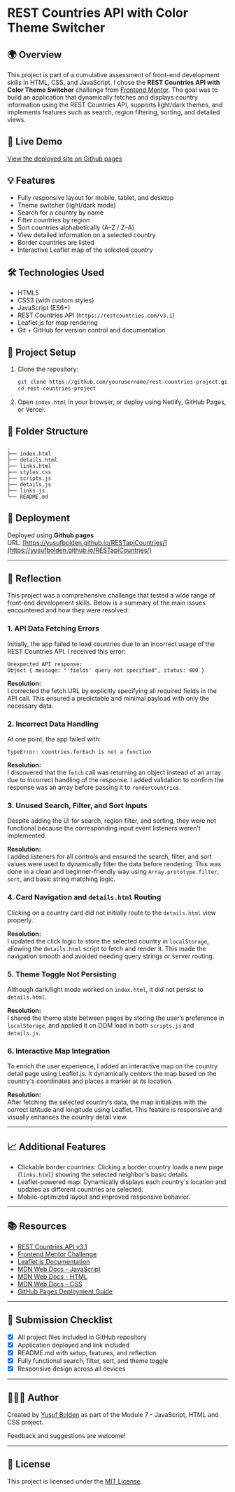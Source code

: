 # REST Countries API with Color Theme Switcher

## 🌍 Overview

This project is part of a cumulative assessment of front-end development skills in HTML, CSS, and JavaScript. I chose the **REST Countries API with Color Theme Switcher** challenge from [Frontend Mentor](https://www.frontendmentor.io). The goal was to build an application that dynamically fetches and displays country information using the REST Countries API, supports light/dark themes, and implements features such as search, region filtering, sorting, and detailed views.

## 🚀 Live Demo

[View the deployed site on Github pages](https://yusufbolden.github.io/RESTapiCountries/)

## 💡 Features

- Fully responsive layout for mobile, tablet, and desktop
- Theme switcher (light/dark mode)
- Search for a country by name
- Filter countries by region
- Sort countries alphabetically (A–Z / Z–A)
- View detailed information on a selected country
- Border countries are listed
- Interactive Leaflet map of the selected country

## 🛠️ Technologies Used

- HTML5
- CSS3 (with custom styles)
- JavaScript (ES6+)
- REST Countries API (`https://restcountries.com/v3.1`)
- Leaflet.js for map rendering
- Git + GitHub for version control and documentation

## 📁 Project Setup

1. Clone the repository:

   ```bash
   git clone https://github.com/yourusername/rest-countries-project.git
   cd rest-countries-project
   ```

2. Open `index.html` in your browser, or deploy using Netlify, GitHub Pages, or Vercel.

## 🔄 Folder Structure

```
.
├── index.html
├── details.html
├── links.html
├── styles.css
├── scripts.js
├── details.js
├── links.js
└── README.md
```

## 📌 Deployment

Deployed using **Github pages**  
URL: [https://yusufbolden.github.io/RESTapiCountries/](https://yusufbolden.github.io/RESTapiCountries/)

---

## 🧠 Reflection

This project was a comprehensive challenge that tested a wide range of front-end development skills. Below is a summary of the main issues encountered and how they were resolved:

### 1. **API Data Fetching Errors**

Initially, the app failed to load countries due to an incorrect usage of the REST Countries API. I received this error:

```
Unexpected API response:
Object { message: "'fields' query not specified", status: 400 }
```

**Resolution:**  
I corrected the fetch URL by explicitly specifying all required fields in the API call. This ensured a predictable and minimal payload with only the necessary data.

### 2. **Incorrect Data Handling**

At one point, the app failed with:

```
TypeError: countries.forEach is not a function
```

**Resolution:**  
I discovered that the `fetch` call was returning an object instead of an array due to incorrect handling of the response. I added validation to confirm the response was an array before passing it to `renderCountries`.

### 3. **Unused Search, Filter, and Sort Inputs**

Despite adding the UI for search, region filter, and sorting, they were not functional because the corresponding input event listeners weren’t implemented.

**Resolution:**  
I added listeners for all controls and ensured the search, filter, and sort values were used to dynamically filter the data before rendering. This was done in a clean and beginner-friendly way using `Array.prototype.filter`, `sort`, and basic string matching logic.

### 4. **Card Navigation and `details.html` Routing**

Clicking on a country card did not initially route to the `details.html` view properly.

**Resolution:**  
I updated the click logic to store the selected country in `localStorage`, allowing the `details.html` script to fetch and render it. This made the navigation smooth and avoided needing query strings or server routing.

### 5. **Theme Toggle Not Persisting**

Although dark/light mode worked on `index.html`, it did not persist to `details.html`.

**Resolution:**  
I shared the theme state between pages by storing the user’s preference in `localStorage`, and applied it on DOM load in both `scripts.js` and `details.js`.

### 6. **Interactive Map Integration**

To enrich the user experience, I added an interactive map on the country detail page using Leaflet.js. It dynamically centers the map based on the country's coordinates and places a marker at its location.

**Resolution:**  
After fetching the selected country’s data, the map initializes with the correct latitude and longitude using Leaflet. This feature is responsive and visually enhances the country detail view.

---

## 📈 Additional Features

- Clickable border countries: Clicking a border country loads a new page (`links.html`) showing the selected neighbor's basic details.
- Leaflet-powered map: Dynamically displays each country's location and updates as different countries are selected.
- Mobile-optimized layout and improved responsive behavior.

---

## 📚 Resources

- [REST Countries API v3.1](https://restcountries.com)
- [Frontend Mentor Challenge](https://www.frontendmentor.io/challenges/rest-countries-api-with-color-theme-switcher)
- [Leaflet.js Documentation](https://leafletjs.com/)
- [MDN Web Docs - JavaScript](https://developer.mozilla.org/en-US/docs/Web/JavaScript)
- [MDN Web Docs - HTML](https://developer.mozilla.org/en-US/docs/Web/HTML)
- [MDN Web Docs - CSS](https://developer.mozilla.org/en-US/docs/Web/CSS)
- [GitHub Pages Deployment Guide](https://docs.github.com/en/pages)

---

## 📌 Submission Checklist

- [x] All project files included in GitHub repository
- [x] Application deployed and link included
- [x] README.md with setup, features, and reflection
- [x] Fully functional search, filter, sort, and theme toggle
- [x] Responsive design across all devices

---

## 🧑🏿‍💻 Author

Created by [Yusuf Bolden](https://github.com/YusufBolden) as part of the Module 7 - JavaScript, HTML and CSS project.

Feedback and suggestions are welcome!

---

## 📄 License

This project is licensed under the [MIT License](https://opensource.org/licenses/MIT).